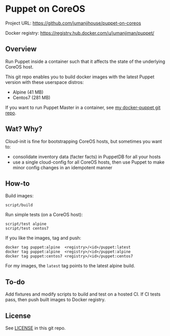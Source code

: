 Puppet on CoreOS
================

Project URL: https://github.com/jumanjihouse/puppet-on-coreos

Docker registry: https://registry.hub.docker.com/u/jumanjiman/puppet/


Overview
--------

Run Puppet inside a container such that it affects the state
of the underlying CoreOS host.

This git repo enables you to build docker images with the latest Puppet version
with these userspace distros:

* Alpine (41 MB)
* Centos7 (281 MB)

If you want to run Puppet Master in a container, see
[my docker-puppet git repo](https://github.com/jumanjiman/docker-puppet).


Wat? Why?
---------

Cloud-init is fine for bootstrapping CoreOS hosts, but sometimes you want to:

* consolidate inventory data (facter facts) in PuppetDB for all your hosts
* use a single cloud-config for all CoreOS hosts, then
  use Puppet to make minor config changes in an idempotent manner


How-to
------

Build images:

    script/build

Run simple tests (on a CoreOS host):

    script/test alpine
    script/test centos7

If you like the images, tag and push:

    docker tag puppet:alpine  <registry>/<id>/puppet:latest
    docker tag puppet:alpine  <registry>/<id>/puppet:alpine
    docker tag puppet:centos7 <registry>/<id>/puppet:centos7

For my images, the `latest` tag points to the latest alpine build.


To-do
-----

Add fixtures and modify scripts to build and test on a hosted CI.
If CI tests pass, then push built images to Docker registry.


License
-------

See [LICENSE](LICENSE) in this git repo.
